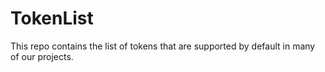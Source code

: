# TokenList
This repo contains the list of tokens that are supported by default in many of our projects.
